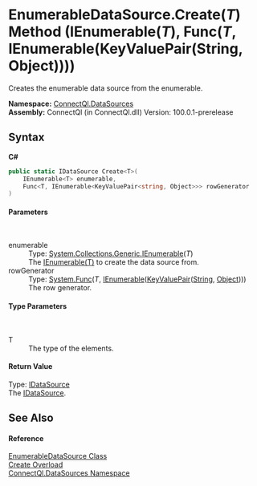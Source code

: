 # EnumerableDataSource.Create(*T*) Method (IEnumerable(*T*), Func(*T*, IEnumerable(KeyValuePair(String, Object))))
 

Creates the enumerable data source from the enumerable.

**Namespace:**&nbsp;<a href="N_ConnectQl_DataSources">ConnectQl.DataSources</a><br />**Assembly:**&nbsp;ConnectQl (in ConnectQl.dll) Version: 100.0.1-prerelease

## Syntax

**C#**<br />
``` C#
public static IDataSource Create<T>(
	IEnumerable<T> enumerable,
	Func<T, IEnumerable<KeyValuePair<string, Object>>> rowGenerator
)

```


#### Parameters
&nbsp;<dl><dt>enumerable</dt><dd>Type: <a href="http://msdn2.microsoft.com/en-us/library/9eekhta0" target="_blank">System.Collections.Generic.IEnumerable</a>(*T*)<br />The <a href="http://msdn2.microsoft.com/en-us/library/9eekhta0" target="_blank">IEnumerable(T)</a> to create the data source from.</dd><dt>rowGenerator</dt><dd>Type: <a href="http://msdn2.microsoft.com/en-us/library/bb549151" target="_blank">System.Func</a>(*T*, <a href="http://msdn2.microsoft.com/en-us/library/9eekhta0" target="_blank">IEnumerable</a>(<a href="http://msdn2.microsoft.com/en-us/library/5tbh8a42" target="_blank">KeyValuePair</a>(<a href="http://msdn2.microsoft.com/en-us/library/s1wwdcbf" target="_blank">String</a>, <a href="http://msdn2.microsoft.com/en-us/library/e5kfa45b" target="_blank">Object</a>)))<br />The row generator.</dd></dl>

#### Type Parameters
&nbsp;<dl><dt>T</dt><dd>The type of the elements.</dd></dl>

#### Return Value
Type: <a href="T_ConnectQl_Interfaces_IDataSource">IDataSource</a><br />The <a href="T_ConnectQl_Interfaces_IDataSource">IDataSource</a>.

## See Also


#### Reference
<a href="T_ConnectQl_DataSources_EnumerableDataSource">EnumerableDataSource Class</a><br /><a href="Overload_ConnectQl_DataSources_EnumerableDataSource_Create">Create Overload</a><br /><a href="N_ConnectQl_DataSources">ConnectQl.DataSources Namespace</a><br />